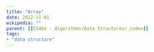 ```yaml
---
title: "Array"
date: 2022-11-01
wikipedia: ""
parent: [[CS404 - Algorithms/Data Structures/_index]]
tags:
- "data structure"
---
```


